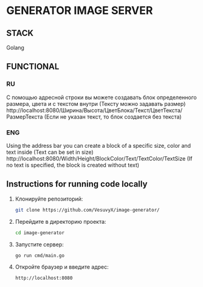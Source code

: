 # GENERATOR IMAGE SERVER

## STACK

Golang

## FUNCTIONAL

### RU

С помощью адресной строки вы можете создавать блок определенного размера, цвета и с текстом внутри (Тексту можно задавать размер)
http://localhost:8080/Ширина/Высота/ЦветБлока/Текст/ЦветТекста/РазмерТекста (Если не указан текст, то блок создается без текста)

### ENG

Using the address bar you can create a block of a specific size, color and text inside (Text can be set in size)
http://localhost:8080/Width/Height/BlockColor/Text/TextColor/TextSize (If no text is specified, the block is created without text)

## Instructions for running code locally

1. Клонируйте репозиторий:
   ```bash
   git clone https://github.com/VesuvyX/image-generator/
   ```
2. Перейдите в директорию проекта:

   ```bash
   cd image-generator
   ```

3. Запустите сервер:
   ```bash
   go run cmd/main.go
   ```
4. Откройте браузер и введите адрес:
   ```
   http://localhost:8080
   ```
